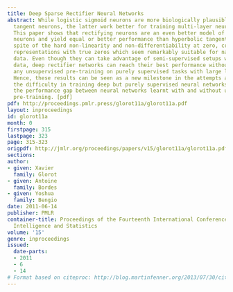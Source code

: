 ```yaml
---
title: Deep Sparse Rectifier Neural Networks
abstract: While logistic sigmoid neurons are more biologically plausible than hyperbolic
  tangent neurons, the latter work better for training multi-layer neural networks.
  This paper shows that rectifying neurons are an even better model of biological
  neurons and yield equal or better performance than hyperbolic tangent networks in
  spite of the hard non-linearity and non-differentiability at zero, creating sparse
  representations with true zeros which seem remarkably suitable for naturally sparse
  data. Even though they can take advantage of semi-supervised setups with extra-unlabeled
  data, deep rectifier networks can reach their best performance without requiring
  any unsupervised pre-training on purely supervised tasks with large labeled datasets.
  Hence, these results can be seen as a new milestone in the attempts at understanding
  the difficulty in training deep but purely supervised neural networks, and closing
  the performance gap between neural networks learnt with and without unsupervised
  pre-training. [pdf]
pdf: http://proceedings.pmlr.press/glorot11a/glorot11a.pdf
layout: inproceedings
id: glorot11a
month: 0
firstpage: 315
lastpage: 323
page: 315-323
origpdf: http://jmlr.org/proceedings/papers/v15/glorot11a/glorot11a.pdf
sections: 
author:
- given: Xavier
  family: Glorot
- given: Antoine
  family: Bordes
- given: Yoshua
  family: Bengio
date: 2011-06-14
publisher: PMLR
container-title: Proceedings of the Fourteenth International Conference on Artificial
  Intelligence and Statistics
volume: '15'
genre: inproceedings
issued:
  date-parts:
  - 2011
  - 6
  - 14
# Format based on citeproc: http://blog.martinfenner.org/2013/07/30/citeproc-yaml-for-bibliographies/
---
```

